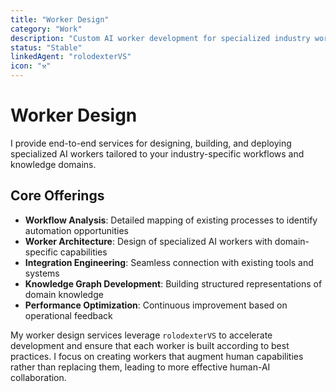 ```yaml
---
title: "Worker Design"
category: "Work"
description: "Custom AI worker development for specialized industry workflows"
status: "Stable"
linkedAgent: "rolodexterVS"
icon: "⚒️"
---
```


# Worker Design

I provide end-to-end services for designing, building, and deploying specialized AI workers tailored to your industry-specific workflows and knowledge domains.

## Core Offerings

- **Workflow Analysis**: Detailed mapping of existing processes to identify automation opportunities
- **Worker Architecture**: Design of specialized AI workers with domain-specific capabilities
- **Integration Engineering**: Seamless connection with existing tools and systems
- **Knowledge Graph Development**: Building structured representations of domain knowledge
- **Performance Optimization**: Continuous improvement based on operational feedback

My worker design services leverage `rolodexterVS` to accelerate development and ensure that each worker is built according to best practices. I focus on creating workers that augment human capabilities rather than replacing them, leading to more effective human-AI collaboration.
